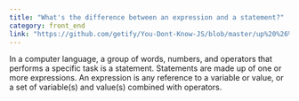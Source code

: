 ```yaml
---
title: "What's the difference between an expression and a statement?"
category: front_end
link: "https://github.com/getify/You-Dont-Know-JS/blob/master/up%20%26%20going/ch1.md"
---
```

In a computer language, a group of words, numbers, and operators that performs a specific task is a statement. Statements are made up of one or more expressions. An expression is any reference to a variable or value, or a set of variable(s) and value(s) combined with operators.
